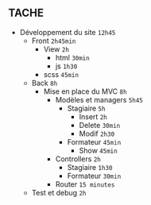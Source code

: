 ## TACHE
- Développement du site `12h45`
    - Front ` 2h45min `
        - View `2h`
            - html `30min`
            - js `1h30`
        - scss `45min`
    - Back `8h`
        - Mise en place du MVC `8h`
            - Modèles et managers `5h45`
                - Stagiaire `5h`
                    - Insert `2h`
                    - Delete `30min`
                    - Modif `2h30`
                - Formateur `45min`
                    - Show `45min`
            - Controllers `2h`
                - Stagiaire `1h30`
                - Formateur `30min`
            - Router `15 minutes`
    - Test et debug `2h`